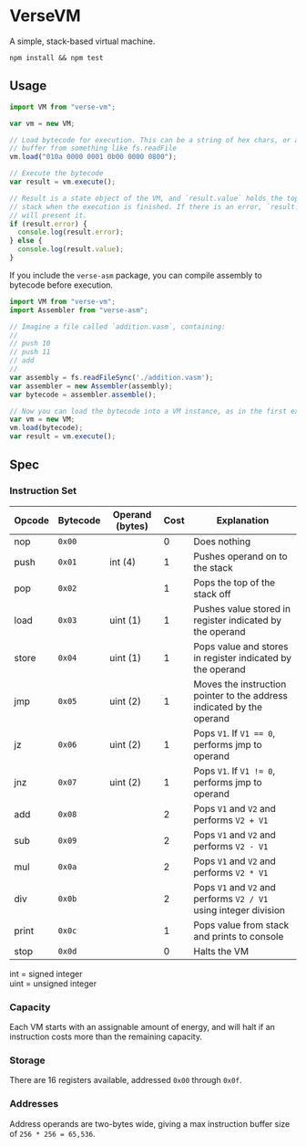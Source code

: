 # VerseVM

A simple, stack-based virtual machine.

`npm install && npm test`

## Usage

```javascript
import VM from "verse-vm";

var vm = new VM;

// Load bytecode for execution. This can be a string of hex chars, or a raw
// buffer from something like fs.readFile
vm.load("010a 0000 0001 0b00 0000 0800");

// Execute the bytecode
var result = vm.execute();

// Result is a state object of the VM, and `result.value` holds the top of the
// stack when the execution is finished. If there is an error, `result.error` 
// will present it.
if (result.error) {
  console.log(result.error);
} else {
  console.log(result.value);
}
```

If you include the `verse-asm` package, you can compile assembly to bytecode
before execution.

```javascript
import VM from "verse-vm";
import Assembler from "verse-asm";

// Imagine a file called `addition.vasm`, containing:
// 
// push 10
// push 11
// add
//
var assembly = fs.readFileSync('./addition.vasm');
var assembler = new Assembler(assembly);
var bytecode = assembler.assemble();

// Now you can load the bytecode into a VM instance, as in the first example.
var vm = new VM;
vm.load(bytecode);
var result = vm.execute();
```

## Spec

### Instruction Set

Opcode | Bytecode | Operand (bytes) | Cost | Explanation
------ | -------- | --------------- | ---- | -----------
nop | `0x00` | | 0 | Does nothing
push | `0x01` | int (4) | 1 | Pushes operand on to the stack
pop | `0x02` | | 1 | Pops the top of the stack off
load | `0x03` | uint (1) | 1 | Pushes value stored in register indicated by the operand
store | `0x04` | uint (1) | 1 | Pops value and stores in register indicated by the operand
jmp | `0x05` | uint (2) | 1 | Moves the instruction pointer to the address indicated by the operand
jz | `0x06` | uint (2) | 1 | Pops `V1`. If `V1 == 0`, performs jmp to operand
jnz | `0x07` | uint (2) | 1 | Pops `V1`. If `V1 != 0`, performs jmp to operand
add | `0x08` | | 2 | Pops `V1` and `V2` and performs `V2 + V1`
sub | `0x09` | | 2 | Pops `V1` and `V2` and performs `V2 - V1`
mul | `0x0a` | | 2 | Pops `V1` and `V2` and performs `V2 * V1`
div | `0x0b` | | 2 | Pops `V1` and `V2` and performs `V2 / V1` using integer division
print | `0x0c` | | 1 | Pops value from stack and prints to console
stop | `0x0d` | | 0 | Halts the VM

int = signed integer  
uint = unsigned integer

### Capacity

Each VM starts with an assignable amount of energy, and will halt if an 
instruction costs more than the remaining capacity.

### Storage

There are 16 registers available, addressed `0x00` through `0x0f`.

### Addresses

Address operands are two-bytes wide, giving a max instruction buffer size of
`256 * 256 = 65,536`.
